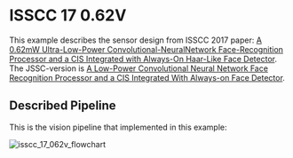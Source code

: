 # ISSCC 17 0.62V

This example describes the sensor design from ISSCC 2017 paper: [A 0.62mW Ultra-Low-Power Convolutional-NeuralNetwork Face-Recognition Processor and a CIS Integrated with Always-On Haar-Like Face Detector](https://ieeexplore.ieee.org/abstract/document/7870354). The JSSC-version is [A Low-Power Convolutional Neural Network Face Recognition Processor and a CIS Integrated With Always-on Face Detector](https://ieeexplore.ieee.org/document/8197364).

## Described Pipeline

This is the vision pipeline that implemented in this example:

![isscc_17_062v_flowchart](https://user-images.githubusercontent.com/21286132/222922693-c9d2dcd2-b459-405f-a0b1-4586f069a0e1.png)
